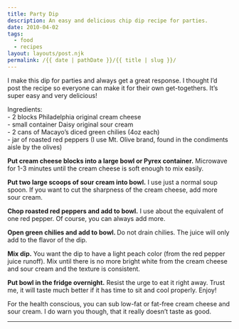 ```yaml
---
title: Party Dip
description: An easy and delicious chip dip recipe for parties.
date: 2010-04-02
tags: 
  - food
  - recipes
layout: layouts/post.njk
permalink: /{{ date | pathDate }}/{{ title | slug }}/
---
```


I make this dip for parties and always get a great response. I thought I’d post the recipe so everyone can make it for their own get-togethers. It’s super easy and very delicious!

Ingredients:  
\- 2 blocks Philadelphia original cream cheese  
\- small container Daisy original sour cream  
\- 2 cans of Macayo’s diced green chilies (4oz each)  
\- jar of roasted red peppers (I use Mt. Olive brand, found in the condiments aisle by the olives)

<p class="number number-01"><strong>Put cream cheese blocks into a large bowl or Pyrex container.</strong> Microwave for 1-3 minutes until the cream cheese is soft enough to mix easily.</p>
<p class="number number-02"><strong>Put two large scoops of sour cream into bowl.</strong> I use just a normal soup spoon. If you want to cut the sharpness of the cream cheese, add more sour cream.</p>
<p class="number number-03"><strong>Chop roasted red peppers and add to bowl.</strong> I use about the equivalent of one red pepper. Of course, you can always add more.</p>
<p class="number number-04"><strong>Open green chilies and add to bowl. </strong>Do not drain chilies. The juice will only add to the flavor of the dip.</p>
<p class="number number-05"><strong>Mix dip.</strong> You want the dip to have a light peach color (from the red pepper juice runoff). Mix until there is no more bright white from the cream cheese and sour cream and the texture is consistent. </p>
<p class="number number-06"><strong>Put bowl in the fridge overnight.</strong> Resist the urge to eat it right away. Trust me, it will taste much better if it has time to sit and cool properly. Enjoy!</p>

For the health conscious, you can sub low-fat or fat-free cream cheese and sour cream. I do warn you though, that it really doesn’t taste as good.

---
